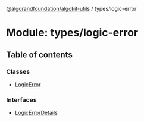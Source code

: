 [@algorandfoundation/algokit-utils](../index.md) / types/logic-error

# Module: types/logic-error

## Table of contents

### Classes

- [LogicError](../classes/types_logic_error.LogicError.md)

### Interfaces

- [LogicErrorDetails](../interfaces/types_logic_error.LogicErrorDetails.md)
